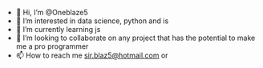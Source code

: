 - 👋 Hi, I’m @Oneblaze5
- 👀 I’m interested in data science, python and is
- 🌱 I’m currently learning js
- 💞️ I’m looking to collaborate on any project that has the potential to make me a pro programmer 
- 📫 How to reach me sir.blaz5@hotmail.com or 

<!---
Oneblaze5/Oneblaze5 is a ✨ special ✨ repository because its `README.md` (this file) appears on your GitHub profile.
You can click the Preview link to take a look at your changes.
--->
